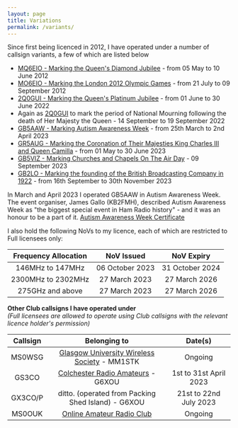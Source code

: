 ```yaml
---
layout: page
title: Variations
permalink: /variants/
---
```


Since first being licenced in 2012, I have operated under a number of callsign variants, a few of which are listed below

- [MQ6EIO - Marking the Queen's Diamond Jubilee](https://www.qrz.com/db/mq6eio) - from 05 May to 10 June 2012
- [MO6EIO - Marking the London 2012 Olympic Games](https://www.qrz.com/db/mo6eio) - from 21 July to 09 September 2012
- [2Q0GUI - Marking the Queen's Platinum Jubilee](https://www.qrz.com/db/2q0gui) - from 01 June to 30 June 2022
- Again as [2Q0GUI](https://www.qrz.com/db/2q0gui) to mark the period of National Mourning following the death of Her Majesty the Queen - 14 September to 19 September 2022
- [GB5AAW - Marking Autism Awareness Week](https://www.qrz.com/db/gb5aaw) - from 25th March to 2nd April 2023
- [GR5AUG - Marking the Coronation of Their Majesties King Charles III and Queen Camilla](https://www.qrz.com/db/gr5aug) - from 01 May to 30 June 2023
- [GB5VIZ - Marking Churches and Chapels On The Air Day](https://www.qrz.com/db/gb5viz) - 09 September 2023
- [GB2LO - Marking the founding of the British Broadcasting Company in 1922](https://www.qrz.com/db/gb2lo) - from 16th September to 30th November 2023

In March and April 2023 I operated GB5AAW in Autism Awareness Week. The event organiser, James Gallo (KB2FMH), described Autism Awareness Week as "the biggest special event in Ham Radio history" - and it was an honour to be a part of it. 
[Autism Awareness Week Certificate](/images/aaw_cert.png)

I also hold the following NoVs to my licence, each of which are restricted to Full licensees only:

| Frequency Allocation | NoV Issued | NoV Expiry |
| :------------------: | :--------: | :--------: |
| 146MHz to 147MHz | 06 October 2023 | 31 October 2024 |
| 2300MHz to 2302MHz | 27 March 2023 | 27 March 2026 |
| 275GHz and above | 27 March 2023 | 27 March 2026 |

**Other Club callsigns I have operated under**<br>
*(Full licensees are allowed to operate using Club callsigns with the relevant licence holder's permission)*

| Callsign | Belonging to | Date(s) |
| :-----: | :-----: | :-----: |
| MS0WSG | [Glasgow University Wireless Society](https://www.mm0wsg.radio) - MM1STK | Ongoing |
| GS3CO | [Colchester Radio Amateurs](http://www.g3co.uk/) - G6XOU | 1st to 31st April 2023 |
| GX3CO/P | ditto. (operated from Packing Shed Island) - G6XOU | 21st to 22nd July 2023 |
| MS0OUK | [Online Amateur Radio Club](https://www.oarc.uk/) | Ongoing |
